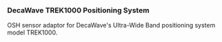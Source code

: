 ### DecaWave TREK1000 Positioning System

OSH sensor adaptor for DecaWave's Ultra-Wide Band positioning system model TREK1000.
